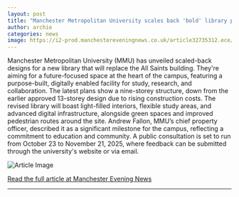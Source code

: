```yaml
---
layout: post
title: "Manchester Metropolitan University scales back 'bold' library plans"
author: archie
categories: news
image: https://i2-prod.manchestereveningnews.co.uk/article32735312.ece/ALTERNATES/s1200/0_New-library-as-viewed-from-Oxford-Road.jpg
---
```

Manchester Metropolitan University (MMU) has unveiled scaled-back designs for a new library that will replace the All Saints building. They're aiming for a future-focused space at the heart of the campus, featuring a purpose-built, digitally enabled facility for study, research, and collaboration. The latest plans show a nine-storey structure, down from the earlier approved 13-storey design due to rising construction costs. The revised library will boast light-filled interiors, flexible study areas, and advanced digital infrastructure, alongside green spaces and improved pedestrian routes around the site. Andrew Fallon, MMU’s chief property officer, described it as a significant milestone for the campus, reflecting a commitment to education and community. A public consultation is set to run from October 23 to November 21, 2025, where feedback can be submitted through the university's website or via email.

![Article Image](https://i2-prod.manchestereveningnews.co.uk/article32735312.ece/ALTERNATES/s1200/0_New-library-as-viewed-from-Oxford-Road.jpg)

[Read the full article at Manchester Evening News](https://www.manchestereveningnews.co.uk/news/greater-manchester-news/manchester-metropolitan-university-scales-back-32735331)

---
